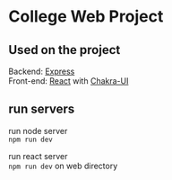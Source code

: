 # College Web Project

## Used on the project

Backend: [Express](https://expressjs.com/)  
Front-end: [React](https://reactjs.org/) with [Chakra-UI](https://chakra-ui.com/)


## run servers
run node server  
`npm run dev`  

run react server  
`npm run dev` on web directory  

